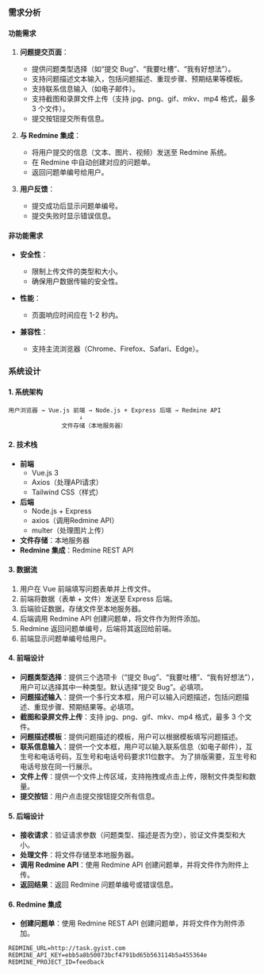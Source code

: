 ### 需求分析
#### 功能需求
1. **问题提交页面**：
   - 提供问题类型选择（如“提交 Bug”、“我要吐槽”、“我有好想法”）。
   - 支持问题描述文本输入，包括问题描述、重现步骤、预期结果等模板。
   - 支持联系信息输入（如电子邮件）。
   - 支持截图和录屏文件上传（支持 jpg、png、gif、mkv、mp4 格式，最多 3 个文件）。
   - 提交按钮提交所有信息。

2. **与 Redmine 集成**：
   - 将用户提交的信息（文本、图片、视频）发送至 Redmine 系统。
   - 在 Redmine 中自动创建对应的问题单。
   - 返回问题单编号给用户。

3. **用户反馈**：
   - 提交成功后显示问题单编号。
   - 提交失败时显示错误信息。

#### 非功能需求

- **安全性**：
  - 限制上传文件的类型和大小。
  - 确保用户数据传输的安全性。

- **性能**：
  - 页面响应时间应在 1-2 秒内。

- **兼容性**：
  - 支持主流浏览器（Chrome、Firefox、Safari、Edge）。

### 系统设计

#### 1. 系统架构

```
用户浏览器 → Vue.js 前端 → Node.js + Express 后端 → Redmine API
                    ↓
               文件存储（本地服务器）
```

#### 2. 技术栈
- **前端**
  - Vue.js 3
  - Axios（处理API请求）
  - Tailwind CSS（样式）
- **后端**
  - Node.js + Express
  - axios（调用Redmine API）
  - multer（处理图片上传）
- **文件存储**：本地服务器
- **Redmine 集成**：Redmine REST API

#### 3. 数据流

1. 用户在 Vue 前端填写问题表单并上传文件。
2. 前端将数据（表单 + 文件）发送至 Express 后端。
3. 后端验证数据，存储文件至本地服务器。
4. 后端调用 Redmine API 创建问题单，将文件作为附件添加。
5. Redmine 返回问题单编号，后端将其返回给前端。
6. 前端显示问题单编号给用户。

#### 4. 前端设计
- **问题类型选择**：提供三个选项卡（“提交 Bug”、“我要吐槽”、“我有好想法”），用户可以选择其中一种类型。默认选择“提交 Bug”。必填项。
- **问题描述输入**：提供一个多行文本框，用户可以输入问题描述，包括问题描述、重现步骤、预期结果等。必填项。
- **截图和录屏文件上传**：支持 jpg、png、gif、mkv、mp4 格式，最多 3 个文件。
- **问题描述模板**：提供问题描述的模板，用户可以根据模板填写问题描述。
- **联系信息输入**：提供一个文本框，用户可以输入联系信息（如电子邮件），互生号和电话号码，互生号和电话号码要求11位数字。 为了排版需要，互生号和电话号放在同一行展示。
- **文件上传**：提供一个文件上传区域，支持拖拽或点击上传，限制文件类型和数量。
- **提交按钮**：用户点击提交按钮提交所有信息。

#### 5. 后端设计

- **接收请求**：验证请求参数（问题类型、描述是否为空），验证文件类型和大小。
- **处理文件**：将文件存储至本地服务器。
- **调用 Redmine API**：使用 Redmine API 创建问题单，并将文件作为附件上传。
- **返回结果**：返回 Redmine 问题单编号或错误信息。

#### 6. Redmine 集成

- **创建问题单**：使用 Redmine REST API 创建问题单，并将文件作为附件添加。
```
REDMINE_URL=http://task.gyist.com
REDMINE_API_KEY=ebb5a8b50073bcf4791bd65b563114b5a455364e
REDMINE_PROJECT_ID=feedback
```
